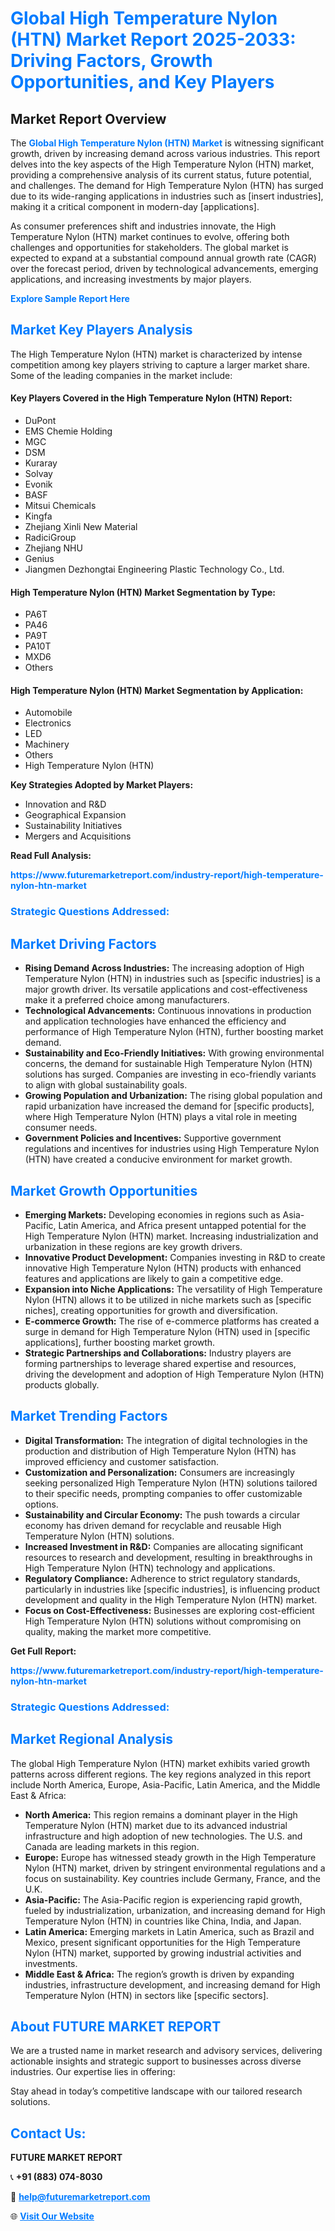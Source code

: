 <h1 style="color: #007BFF;">Global High Temperature Nylon (HTN) Market Report 2025-2033: Driving Factors, Growth Opportunities, and Key Players</h1>

<section id="overview">
<h2>Market Report Overview</h2>
<p>The <a href="https://www.futuremarketreport.com/industry-report/high-temperature-nylon-htn-market" style="color: #007BFF; text-decoration: none;"><strong>Global High Temperature Nylon (HTN) Market</strong></a> is witnessing significant growth, driven by increasing demand across various industries. This report delves into the key aspects of the High Temperature Nylon (HTN) market, providing a comprehensive analysis of its current status, future potential, and challenges. The demand for High Temperature Nylon (HTN) has surged due to its wide-ranging applications in industries such as [insert industries], making it a critical component in modern-day [applications].</p>
<p>As consumer preferences shift and industries innovate, the High Temperature Nylon (HTN) market continues to evolve, offering both challenges and opportunities for stakeholders. The global market is expected to expand at a substantial compound annual growth rate (CAGR) over the forecast period, driven by technological advancements, emerging applications, and increasing investments by major players.</p>
</section>

<section id="overview">
<p><a href="https://www.futuremarketreport.com/request-sample/reportId=113239" style="color: #007BFF; text-decoration: none;"><strong>Explore Sample Report Here</strong></a></p>
</section>

<section id="key-players">
<h2 style="color: #007BFF;">Market Key Players Analysis</h2>
<p>The High Temperature Nylon (HTN) market is characterized by intense competition among key players striving to capture a larger market share. Some of the leading companies in the market include:</p>
<h4>Key Players Covered in the High Temperature Nylon (HTN) Report:</h4>
<ul><li>DuPont</li><li>EMS Chemie Holding</li><li>MGC</li><li>DSM</li><li>Kuraray</li><li>Solvay</li><li>Evonik</li><li>BASF</li><li>Mitsui Chemicals</li><li>Kingfa</li><li>Zhejiang Xinli New Material</li><li>RadiciGroup</li><li>Zhejiang NHU</li><li>Genius</li><li>Jiangmen Dezhongtai Engineering Plastic Technology Co., Ltd.</li></ul>
<h4>High Temperature Nylon (HTN) Market Segmentation by Type:</h4>
<ul><li>PA6T</li><li>PA46</li><li>PA9T</li><li>PA10T</li><li>MXD6</li><li>Others</li></ul>

<h4>High Temperature Nylon (HTN) Market Segmentation by Application:</h4>
<ul><li>Automobile</li><li>Electronics</li><li>LED</li><li>Machinery</li><li>Others</li><li>High Temperature Nylon (HTN)</li></ul>
<p><strong>Key Strategies Adopted by Market Players:</strong></p>
<ul>
<li>Innovation and R&D</li>
<li>Geographical Expansion</li>
<li>Sustainability Initiatives</li>
<li>Mergers and Acquisitions</li>
</ul>
</section>

<section>
<p><strong>Read Full Analysis: </strong></p><a href="https://www.futuremarketreport.com/industry-report/high-temperature-nylon-htn-market" style="color: #007BFF; text-decoration: none;"><strong>https://www.futuremarketreport.com/industry-report/high-temperature-nylon-htn-market</strong></a>
<h3 style="color: #007BFF;">Strategic Questions Addressed:</h3>
</section>

<section id="driving-factors">
<h2 style="color: #007BFF;">Market Driving Factors</h2>
<ul>
<li><strong>Rising Demand Across Industries:</strong> The increasing adoption of High Temperature Nylon (HTN) in industries such as [specific industries] is a major growth driver. Its versatile applications and cost-effectiveness make it a preferred choice among manufacturers.</li>
<li><strong>Technological Advancements:</strong> Continuous innovations in production and application technologies have enhanced the efficiency and performance of High Temperature Nylon (HTN), further boosting market demand.</li>
<li><strong>Sustainability and Eco-Friendly Initiatives:</strong> With growing environmental concerns, the demand for sustainable High Temperature Nylon (HTN) solutions has surged. Companies are investing in eco-friendly variants to align with global sustainability goals.</li>
<li><strong>Growing Population and Urbanization:</strong> The rising global population and rapid urbanization have increased the demand for [specific products], where High Temperature Nylon (HTN) plays a vital role in meeting consumer needs.</li>
<li><strong>Government Policies and Incentives:</strong> Supportive government regulations and incentives for industries using High Temperature Nylon (HTN) have created a conducive environment for market growth.</li>
</ul>
</section>

<section id="growth-opportunities">
<h2 style="color: #007BFF;">Market Growth Opportunities</h2>
<ul>
<li><strong>Emerging Markets:</strong> Developing economies in regions such as Asia-Pacific, Latin America, and Africa present untapped potential for the High Temperature Nylon (HTN) market. Increasing industrialization and urbanization in these regions are key growth drivers.</li>
<li><strong>Innovative Product Development:</strong> Companies investing in R&D to create innovative High Temperature Nylon (HTN) products with enhanced features and applications are likely to gain a competitive edge.</li>
<li><strong>Expansion into Niche Applications:</strong> The versatility of High Temperature Nylon (HTN) allows it to be utilized in niche markets such as [specific niches], creating opportunities for growth and diversification.</li>
<li><strong>E-commerce Growth:</strong> The rise of e-commerce platforms has created a surge in demand for High Temperature Nylon (HTN) used in [specific applications], further boosting market growth.</li>
<li><strong>Strategic Partnerships and Collaborations:</strong> Industry players are forming partnerships to leverage shared expertise and resources, driving the development and adoption of High Temperature Nylon (HTN) products globally.</li>
</ul>
</section>

<section id="trending-factors">
<h2 style="color: #007BFF;">Market Trending Factors</h2>
<ul>
<li><strong>Digital Transformation:</strong> The integration of digital technologies in the production and distribution of High Temperature Nylon (HTN) has improved efficiency and customer satisfaction.</li>
<li><strong>Customization and Personalization:</strong> Consumers are increasingly seeking personalized High Temperature Nylon (HTN) solutions tailored to their specific needs, prompting companies to offer customizable options.</li>
<li><strong>Sustainability and Circular Economy:</strong> The push towards a circular economy has driven demand for recyclable and reusable High Temperature Nylon (HTN) solutions.</li>
<li><strong>Increased Investment in R&D:</strong> Companies are allocating significant resources to research and development, resulting in breakthroughs in High Temperature Nylon (HTN) technology and applications.</li>
<li><strong>Regulatory Compliance:</strong> Adherence to strict regulatory standards, particularly in industries like [specific industries], is influencing product development and quality in the High Temperature Nylon (HTN) market.</li>
<li><strong>Focus on Cost-Effectiveness:</strong> Businesses are exploring cost-efficient High Temperature Nylon (HTN) solutions without compromising on quality, making the market more competitive.</li>
</ul>
</section>

<section>
<p><strong>Get Full Report: </strong></p><a href="https://www.futuremarketreport.com/industry-report/high-temperature-nylon-htn-market" style="color: #007BFF; text-decoration: none;"><strong>https://www.futuremarketreport.com/industry-report/high-temperature-nylon-htn-market</strong></a>
<h3 style="color: #007BFF;">Strategic Questions Addressed:</h3>
</section>


<section id="regional-analysis">
<h2 style="color: #007BFF;">Market Regional Analysis</h2>
<p>The global High Temperature Nylon (HTN) market exhibits varied growth patterns across different regions. The key regions analyzed in this report include North America, Europe, Asia-Pacific, Latin America, and the Middle East & Africa:</p>
<ul>
<li><strong>North America:</strong> This region remains a dominant player in the High Temperature Nylon (HTN) market due to its advanced industrial infrastructure and high adoption of new technologies. The U.S. and Canada are leading markets in this region.</li>
<li><strong>Europe:</strong> Europe has witnessed steady growth in the High Temperature Nylon (HTN) market, driven by stringent environmental regulations and a focus on sustainability. Key countries include Germany, France, and the U.K.</li>
<li><strong>Asia-Pacific:</strong> The Asia-Pacific region is experiencing rapid growth, fueled by industrialization, urbanization, and increasing demand for High Temperature Nylon (HTN) in countries like China, India, and Japan.</li>
<li><strong>Latin America:</strong> Emerging markets in Latin America, such as Brazil and Mexico, present significant opportunities for the High Temperature Nylon (HTN) market, supported by growing industrial activities and investments.</li>
<li><strong>Middle East & Africa:</strong> The region’s growth is driven by expanding industries, infrastructure development, and increasing demand for High Temperature Nylon (HTN) in sectors like [specific sectors].</li>
</ul>
</section>

<footer>
<h2 style="color: #007BFF;">About FUTURE MARKET REPORT</h2>
<p>We are a trusted name in market research and advisory services, delivering actionable insights and strategic support to businesses across diverse industries. Our expertise lies in offering:</p>

<p>Stay ahead in today’s competitive landscape with our tailored research solutions.</p>

<h2 style="color: #007BFF;">Contact Us:</h2>
<p><strong>FUTURE MARKET REPORT</strong></p>
<p>📞 <strong>+91 (883) 074-8030</strong></p>
<p>📧 <strong><a href="mailto:help@futuremarketreport.com" style="color: #007BFF;">help@futuremarketreport.com</a></strong></p>
<p>🌐 <strong><a href="https://www.futuremarketreport.com/" style="color: #007BFF;">Visit Our Website</a></strong></p>
</footer>